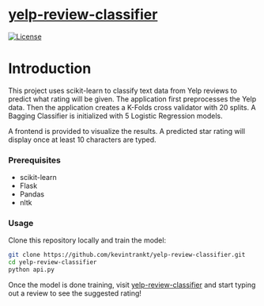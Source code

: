 # [yelp-review-classifier](https://kevintrankt.com/yelp)

[![License](http://img.shields.io/badge/Licence-MIT-brightgreen.svg)](LICENSE)

# Introduction

This project uses scikit-learn to classify text data from Yelp reviews to predict what rating will be given. The application first preprocesses the Yelp data. Then the application creates a K-Folds cross validator with 20 splits. A Bagging Classifier is initialized with 5 Logistic Regression models.

A frontend is provided to visualize the results. A predicted star rating will display once at least 10 characters are typed. 

### Prerequisites

- scikit-learn
- Flask
- Pandas
- nltk

### Usage

Clone this repository locally and train the model:

```bash
git clone https://github.com/kevintrankt/yelp-review-classifier.git
cd yelp-review-classifier
python api.py
```

Once the model is done training, visit [yelp-review-classifier](https://kevintrankt.com/yelp) and start typing out a review to see the suggested rating! 
